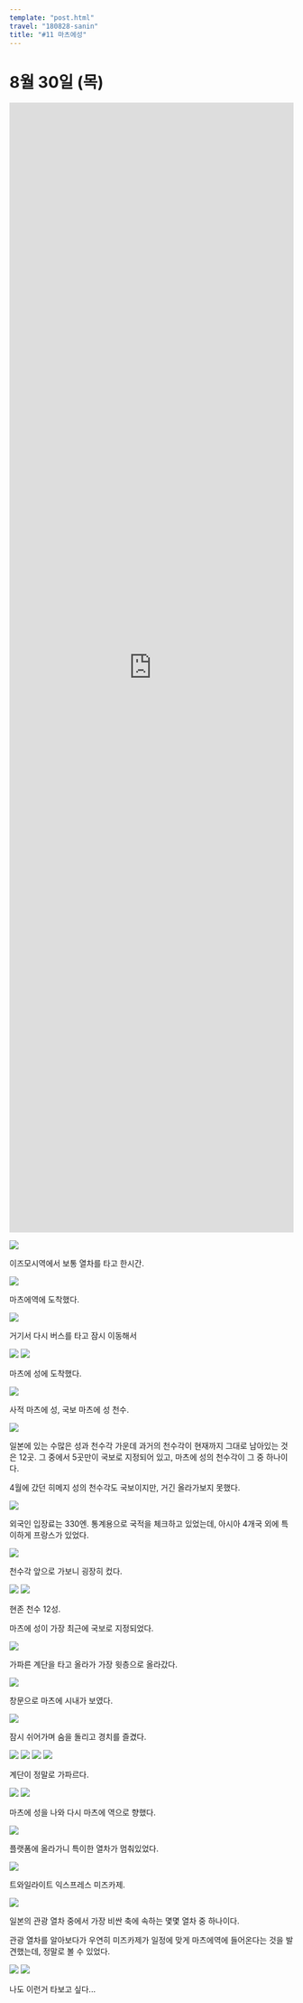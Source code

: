 ```yaml
---
template: "post.html"
travel: "180828-sanin"
title: "#11 마츠에성"
---
```


# 8월 30일 (목)

<iframe src="https://www.google.com/maps/embed?pb=!1m18!1m12!1m3!1d3249.1782444886344!2d133.04848961573987!3d35.47513348024279!2m3!1f0!2f0!3f0!3m2!1i1024!2i768!4f13.1!3m3!1m2!1s0x355705052603bbf5%3A0x14102c41ce9afb3d!2z66eI7JOw7JeQIOyEsQ!5e0!3m2!1sko!2skr!4v1541592054643" style="width: 100%; height: 50vh; border: 0" frameborder="0" allowfullscreen></iframe>

![](/180828-sanin/11_01.jpg)

이즈모시역에서 보통 열차를 타고 한시간.

![](/180828-sanin/11_02.jpg)

마츠에역에 도착했다.

![](/180828-sanin/11_03.jpg)

거기서 다시 버스를 타고 잠시 이동해서

![](/180828-sanin/11_04.jpg)
![](/180828-sanin/11_05.jpg)

마츠에 성에 도착했다.

![](/180828-sanin/11_07.jpg)

사적 마츠에 성, 국보 마츠에 성 천수.

![](/180828-sanin/11_08.jpg)

일본에 있는 수많은 성과 천수각 가운데 과거의 천수각이 현재까지 그대로 남아있는 것은 12곳. 그 중에서 5곳만이 국보로 지정되어 있고, 마츠에 성의 천수각이 그 중 하나이다.

4월에 갔던 히메지 성의 천수각도 국보이지만, 거긴 올라가보지 못했다.

![](/180828-sanin/11_09.jpg)

외국인 입장료는 330엔.
통계용으로 국적을 체크하고 있었는데, 아시아 4개국 외에 특이하게 프랑스가 있었다.

![](/180828-sanin/11_10.jpg)

천수각 앞으로 가보니 굉장히 컸다.

![](/180828-sanin/11_18.jpg)
![](/180828-sanin/11_19.jpg)

현존 천수 12성.

마츠에 성이 가장 최근에 국보로 지정되었다.

![](/180828-sanin/11_20.jpg)

가파른 계단을 타고 올라가 가장 윗층으로 올라갔다.

![](/180828-sanin/11_21.jpg)

창문으로 마츠에 시내가 보였다.

![](/180828-sanin/11_22.jpg)

잠시 쉬어가며 숨을 돌리고 경치를 즐겼다.

![](/180828-sanin/11_23.jpg)
![](/180828-sanin/11_24.jpg)
![](/180828-sanin/11_25.jpg)
![](/180828-sanin/11_26.jpg)

계단이 정말로 가파르다.

![](/180828-sanin/11_27.jpg)
![](/180828-sanin/11_28.jpg)

마츠에 성을 나와 다시 마츠에 역으로 향했다.

![](/180828-sanin/11_29.jpg)

플랫폼에 올라가니 특이한 열차가 멈춰있었다.

![](/180828-sanin/11_30.jpg)

트와일라이트 익스프레스 미즈카제.

![](/180828-sanin/11_31.jpg)

일본의 관광 열차 중에서 가장 비싼 축에 속하는 몇몇 열차 중 하나이다.

관광 열차를 알아보다가 우연히 미즈카제가 일정에 맞게 마츠에역에 들어온다는 것을 발견했는데, 정말로 볼 수 있었다.

![](/180828-sanin/11_32.jpg)
![](/180828-sanin/11_33.jpg)

나도 이런거 타보고 싶다...
